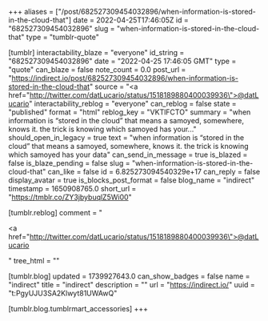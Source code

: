 +++
aliases = ["/post/682527309454032896/when-information-is-stored-in-the-cloud-that"]
date = 2022-04-25T17:46:05Z
id = "682527309454032896"
slug = "when-information-is-stored-in-the-cloud-that"
type = "tumblr-quote"

[tumblr]
interactability_blaze = "everyone"
id_string = "682527309454032896"
date = "2022-04-25 17:46:05 GMT"
type = "quote"
can_blaze = false
note_count = 0.0
post_url = "https://indirect.io/post/682527309454032896/when-information-is-stored-in-the-cloud-that"
source = "<a href=\"http://twitter.com/datLucario/status/1518189880400039936\">@datLucario</a>"
interactability_reblog = "everyone"
can_reblog = false
state = "published"
format = "html"
reblog_key = "VKTlFCTO"
summary = "when information is “stored in the cloud” that means a samoyed, somewhere, knows it. the trick is knowing which samoyed has your..."
should_open_in_legacy = true
text = "when information is “stored in the cloud” that means a samoyed, somewhere, knows it. the trick is knowing which samoyed has your data"
can_send_in_message = true
is_blazed = false
is_blaze_pending = false
slug = "when-information-is-stored-in-the-cloud-that"
can_like = false
id = 6.825273094540329e+17
can_reply = false
display_avatar = true
is_blocks_post_format = false
blog_name = "indirect"
timestamp = 1650908765.0
short_url = "https://tmblr.co/ZY3jbybuqlZ5Wi00"

[tumblr.reblog]
comment = "<p><a href=\"http://twitter.com/datLucario/status/1518189880400039936\">@datLucario</a></p>"
tree_html = ""

[tumblr.blog]
updated = 1739927643.0
can_show_badges = false
name = "indirect"
title = "indirect"
description = ""
url = "https://indirect.io/"
uuid = "t:PgyUJU3SA2Klwyt81UWAwQ"

[tumblr.blog.tumblrmart_accessories]
+++
